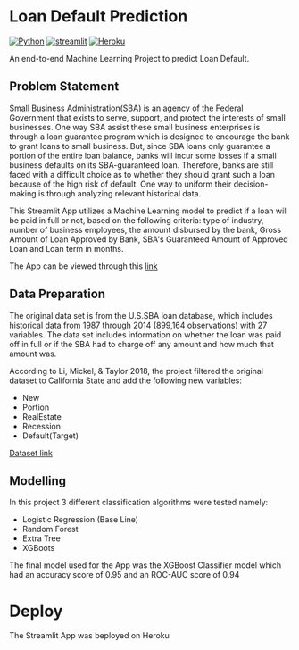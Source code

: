 # **Loan Default Prediction**

[![Python](https://img.shields.io/badge/python-3670A0?style=for-the-badge&logo=python&logoColor=ffdd54)](https://www.python.org)
[![streamlit](https://img.shields.io/badge/Streamlit-FF4B4B?style=for-the-badge&logo=Streamlit&logoColor=white)](https://streamlit.io/)
[![Heroku](https://img.shields.io/badge/heroku-%23430098.svg?style=for-the-badge&logo=heroku&logoColor=white)](https://www.heroku.com/platform)

An end-to-end Machine Learning Project to predict Loan Default.

## **Problem Statement**
Small Business Administration(SBA) is an agency of the Federal Government that exists to serve, support, and protect the interests of small businesses. One way SBA assist these small business enterprises is through a loan guarantee program which is designed to encourage the bank to grant loans to small business. But, since SBA loans only guarantee a portion of the entire loan balance, banks will incur some losses if a small business defaults on its SBA-guaranteed loan. Therefore, banks are still faced with a difficult choice as to whether they should grant such a loan because of the high risk of default. One way to uniform their decision-making is through analyzing relevant historical data.

This Streamlit App utilizes a Machine Learning model to predict if a loan will be paid in full or not, based on the following criteria: type of industry, number of business employees, the amount disbursed by the bank, Gross Amount of Loan Approved by Bank, SBA's Guaranteed Amount of Approved Loan and Loan term in months. 

The App can be viewed through this [link](https://loan-default-app.herokuapp.com/)

## **Data Preparation**
The original data set is from the U.S.SBA loan database, which includes historical data from 1987 through 2014 (899,164 observations) with 27 variables. The data set includes information on whether the loan was paid off in full or if the SBA had to charge off any amount and how much that amount was. 

According to Li, Mickel, & Taylor 2018, the project filtered the  original dataset to California State and  add the following new variables:

- New
- Portion 
- RealEstate
- Recession
- Default(Target)


[Dataset link](https://amstat.tandfonline.com/doi/full/10.1080/10691898.2018.1434342)

## **Modelling**

In this project 3 different classification algorithms were tested namely:
- Logistic Regression (Base Line)
- Random Forest
- Extra Tree
- XGBoots

The final model used for the App was the XGBoost Classifier model which had an accuracy score of 0.95 and an ROC-AUC score of 0.94

# **Deploy**
The Streamlit App was beployed on Heroku

